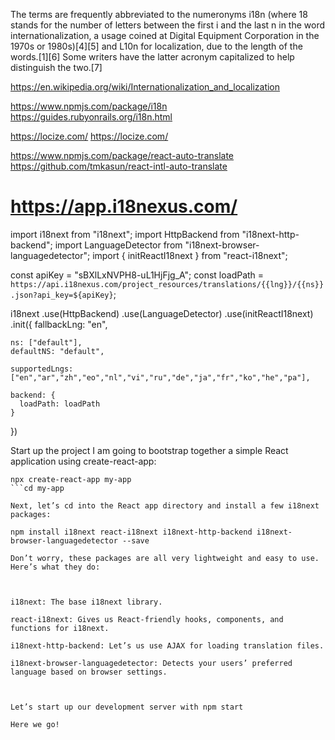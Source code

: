 The terms are frequently abbreviated to the numeronyms i18n (where 18 stands for the number of letters between the first i and the last n in the word internationalization, a usage coined at Digital Equipment Corporation in the 1970s or 1980s)[4][5] and L10n for localization, due to the length of the words.[1][6] Some writers have the latter acronym capitalized to help distinguish the two.[7]

https://en.wikipedia.org/wiki/Internationalization_and_localization


https://www.npmjs.com/package/i18n
https://guides.rubyonrails.org/i18n.html

https://locize.com/
https://locize.com/


https://www.npmjs.com/package/react-auto-translate
https://github.com/tmkasun/react-intl-auto-translate



# https://app.i18nexus.com/


import i18next from "i18next";
import HttpBackend from "i18next-http-backend";
import LanguageDetector from "i18next-browser-languagedetector";
import { initReactI18next } from "react-i18next";

const apiKey = "sBXlLxNVPH8-uL1HjFjg_A";
const loadPath = `https://api.i18nexus.com/project_resources/translations/{{lng}}/{{ns}}.json?api_key=${apiKey}`;


i18next
  .use(HttpBackend)
  .use(LanguageDetector)
  .use(initReactI18next)
  .init({
    fallbackLng: "en",

    ns: ["default"],
    defaultNS: "default",

    supportedLngs: ["en","ar","zh","eo","nl","vi","ru","de","ja","fr","ko","he","pa"],
    
    backend: {
      loadPath: loadPath
    }
  })


  Start up the project
I am going to bootstrap together a simple React application using create-react-app:

```
npx create-react-app my-app
```cd my-app

Next, let’s cd into the React app directory and install a few i18next packages:

npm install i18next react-i18next i18next-http-backend i18next-browser-languagedetector --save

Don’t worry, these packages are all very lightweight and easy to use. Here’s what they do:

 

i18next: The base i18next library.

react-i18next: Gives us React-friendly hooks, components, and functions for i18next.

i18next-http-backend: Let’s us use AJAX for loading translation files.

i18next-browser-languagedetector: Detects your users’ preferred language based on browser settings.

 

Let’s start up our development server with npm start

Here we go!